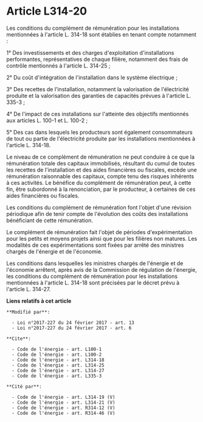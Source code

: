 # Article L314-20

Les conditions du complément de rémunération pour les installations mentionnées à l'article L. 314-18 sont établies en tenant
compte notamment : 

1° Des investissements et des charges d'exploitation d'installations performantes, représentatives de chaque filière,
notamment des frais de contrôle mentionnés à l'article L. 314-25 ; 

2° Du coût d'intégration de l'installation dans le système électrique ; 

3° Des recettes de l'installation, notamment la valorisation de l'électricité produite et la valorisation des garanties de
capacités prévues à l'article L. 335-3 ; 

4° De l'impact de ces installations sur l'atteinte des objectifs mentionnés aux articles L. 100-1 et L. 100-2 ; 

5° Des cas dans lesquels les producteurs sont également consommateurs de tout ou partie de l'électricité produite par les
installations mentionnées à l'article L. 314-18. 

Le niveau de ce complément de rémunération ne peut conduire à ce que la rémunération totale des capitaux immobilisés,
résultant du cumul de toutes les recettes de l'installation et des aides financières ou fiscales, excède une rémunération
raisonnable des capitaux, compte tenu des risques inhérents à ces activités. Le bénéfice du complément de rémunération peut,
à cette fin, être  subordonné à la renonciation, par le producteur, à certaines de ces  aides financières ou fiscales.

Les conditions du complément de rémunération font l'objet d'une révision périodique afin de tenir compte de l'évolution des
coûts des installations bénéficiant de cette rémunération. 

Le complément de rémunération fait l'objet de périodes d'expérimentation pour les petits et moyens projets ainsi que pour les
filières non matures. Les modalités de ces expérimentations sont fixées par arrêté des ministres chargés de l'énergie et de
l'économie. 

Les conditions dans lesquelles les ministres chargés de l'énergie et de l'économie arrêtent, après avis de la Commission de
régulation de l'énergie, les conditions du complément de rémunération pour les installations mentionnées à l'article L.
314-18 sont précisées par le décret prévu à l'article L. 314-27.

**Liens relatifs à cet article**

	**Modifié par**:

	  - Loi n°2017-227 du 24 février 2017 - art. 13
	  - Loi n°2017-227 du 24 février 2017 - art. 6

	**Cite**:

	  - Code de l'énergie - art. L100-1
	  - Code de l'énergie - art. L100-2
	  - Code de l'énergie - art. L314-18
	  - Code de l'énergie - art. L314-25
	  - Code de l'énergie - art. L314-27
	  - Code de l'énergie - art. L335-3

	**Cité par**:

	  - Code de l'énergie - art. L314-19 (V)
	  - Code de l'énergie - art. L314-21 (V)
	  - Code de l'énergie - art. R314-12 (V)
	  - Code de l'énergie - art. R314-46 (V)
